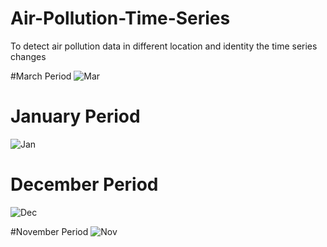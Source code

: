 # Air-Pollution-Time-Series
To detect air pollution data in different location and identity the time series changes 

#March Period
![Mar](https://github.com/Mercy14846/Air-Pollution-Time-Series/assets/52101209/454c9095-8e8e-4483-8200-f2be93730210)

# January Period
![Jan](https://github.com/Mercy14846/Air-Pollution-Time-Series/assets/52101209/1eca97ab-59cd-4b7a-9932-524e5c3fb0de)

# December Period
![Dec](https://github.com/Mercy14846/Air-Pollution-Time-Series/assets/52101209/df65a32d-14da-438f-8149-8e388f6e5b6b)

#November Period
![Nov](https://github.com/Mercy14846/Air-Pollution-Time-Series/assets/52101209/824f70eb-fb43-45ba-8f33-1911aa3527e3)
